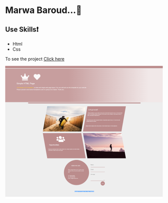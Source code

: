 # Marwa Baroud...:blue_heart:
## Use Skills:exclamation:
* Html
* Css

To see the project [Click here](https://marwabaroud.github.io/beauty/)

![](img/beauty.png)
